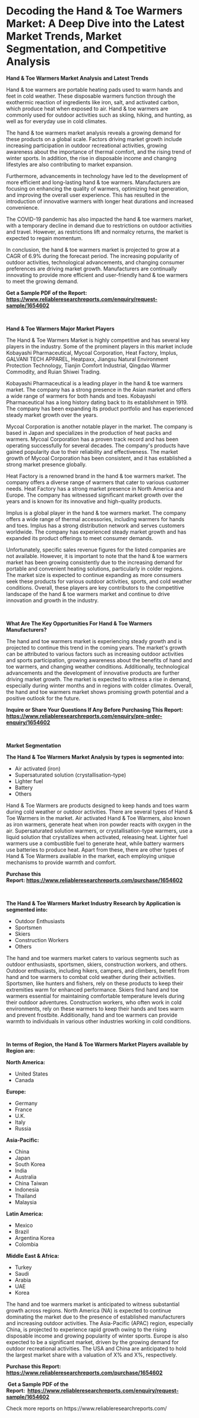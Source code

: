 <p><h1>Decoding the Hand & Toe Warmers Market: A Deep Dive into the Latest Market Trends, Market Segmentation, and Competitive Analysis</h1></p><p><strong>Hand & Toe Warmers Market Analysis and Latest Trends</strong></p>
<p><p>Hand & toe warmers are portable heating pads used to warm hands and feet in cold weather. These disposable warmers function through the exothermic reaction of ingredients like iron, salt, and activated carbon, which produce heat when exposed to air. Hand & toe warmers are commonly used for outdoor activities such as skiing, hiking, and hunting, as well as for everyday use in cold climates.</p><p>The hand & toe warmers market analysis reveals a growing demand for these products on a global scale. Factors driving market growth include increasing participation in outdoor recreational activities, growing awareness about the importance of thermal comfort, and the rising trend of winter sports. In addition, the rise in disposable income and changing lifestyles are also contributing to market expansion.</p><p>Furthermore, advancements in technology have led to the development of more efficient and long-lasting hand & toe warmers. Manufacturers are focusing on enhancing the quality of warmers, optimizing heat generation, and improving the overall user experience. This has resulted in the introduction of innovative warmers with longer heat durations and increased convenience.</p><p>The COVID-19 pandemic has also impacted the hand & toe warmers market, with a temporary decline in demand due to restrictions on outdoor activities and travel. However, as restrictions lift and normalcy returns, the market is expected to regain momentum.</p><p>In conclusion, the hand & toe warmers market is projected to grow at a CAGR of 6.9% during the forecast period. The increasing popularity of outdoor activities, technological advancements, and changing consumer preferences are driving market growth. Manufacturers are continually innovating to provide more efficient and user-friendly hand & toe warmers to meet the growing demand.</p></p>
<p><strong>Get a Sample PDF of the Report:&nbsp; <a href="https://www.reliableresearchreports.com/enquiry/request-sample/1654602">https://www.reliableresearchreports.com/enquiry/request-sample/1654602</a></strong></p>
<p>&nbsp;</p>
<p><strong>Hand & Toe Warmers Major Market Players</strong></p>
<p><p>The Hand & Toe Warmers Market is highly competitive and has several key players in the industry. Some of the prominent players in this market include Kobayashi Pharmaceutical, Mycoal Corporation, Heat Factory, Implus, GALVANI TECH APPAREL, Heatpaxx, Jiangsu Natural Environment Protection Technology, Tianjin Comfort Industrial, Qingdao Warmer Commodity, and Ruian Shiwei Trading. </p><p>Kobayashi Pharmaceutical is a leading player in the hand & toe warmers market. The company has a strong presence in the Asian market and offers a wide range of warmers for both hands and toes. Kobayashi Pharmaceutical has a long history dating back to its establishment in 1919. The company has been expanding its product portfolio and has experienced steady market growth over the years. </p><p>Mycoal Corporation is another notable player in the market. The company is based in Japan and specializes in the production of heat packs and warmers. Mycoal Corporation has a proven track record and has been operating successfully for several decades. The company's products have gained popularity due to their reliability and effectiveness. The market growth of Mycoal Corporation has been consistent, and it has established a strong market presence globally.</p><p>Heat Factory is a renowned brand in the hand & toe warmers market. The company offers a diverse range of warmers that cater to various customer needs. Heat Factory has a strong market presence in North America and Europe. The company has witnessed significant market growth over the years and is known for its innovative and high-quality products.</p><p>Implus is a global player in the hand & toe warmers market. The company offers a wide range of thermal accessories, including warmers for hands and toes. Implus has a strong distribution network and serves customers worldwide. The company has experienced steady market growth and has expanded its product offerings to meet consumer demands.</p><p>Unfortunately, specific sales revenue figures for the listed companies are not available. However, it is important to note that the hand & toe warmers market has been growing consistently due to the increasing demand for portable and convenient heating solutions, particularly in colder regions. The market size is expected to continue expanding as more consumers seek these products for various outdoor activities, sports, and cold weather conditions. Overall, these players are key contributors to the competitive landscape of the hand & toe warmers market and continue to drive innovation and growth in the industry.</p></p>
<p>&nbsp;</p>
<p><strong>What Are The Key Opportunities For Hand & Toe Warmers Manufacturers?</strong></p>
<p><p>The hand and toe warmers market is experiencing steady growth and is projected to continue this trend in the coming years. The market's growth can be attributed to various factors such as increasing outdoor activities and sports participation, growing awareness about the benefits of hand and toe warmers, and changing weather conditions. Additionally, technological advancements and the development of innovative products are further driving market growth. The market is expected to witness a rise in demand, especially during winter months and in regions with colder climates. Overall, the hand and toe warmers market shows promising growth potential and a positive outlook for the future.</p></p>
<p><strong>Inquire or Share Your Questions If Any Before Purchasing This Report: <a href="https://www.reliableresearchreports.com/enquiry/pre-order-enquiry/1654602">https://www.reliableresearchreports.com/enquiry/pre-order-enquiry/1654602</a></strong></p>
<p>&nbsp;</p>
<p><strong>Market Segmentation</strong></p>
<p><strong>The Hand & Toe Warmers Market Analysis by types is segmented into:</strong></p>
<p><ul><li>Air activated (iron)</li><li>Supersaturated solution (crystallisation-type)</li><li>Lighter fuel</li><li>Battery</li><li>Others</li></ul></p>
<p><p>Hand & Toe Warmers are products designed to keep hands and toes warm during cold weather or outdoor activities. There are several types of Hand & Toe Warmers in the market. Air activated Hand & Toe Warmers, also known as iron warmers, generate heat when iron powder reacts with oxygen in the air. Supersaturated solution warmers, or crystallisation-type warmers, use a liquid solution that crystallizes when activated, releasing heat. Lighter fuel warmers use a combustible fuel to generate heat, while battery warmers use batteries to produce heat. Apart from these, there are other types of Hand & Toe Warmers available in the market, each employing unique mechanisms to provide warmth and comfort.</p></p>
<p><strong>Purchase this Report:&nbsp;<a href="https://www.reliableresearchreports.com/purchase/1654602">https://www.reliableresearchreports.com/purchase/1654602</a></strong></p>
<p>&nbsp;</p>
<p><strong>The Hand & Toe Warmers Market Industry Research by Application is segmented into:</strong></p>
<p><ul><li>Outdoor Enthusiasts</li><li>Sportsmen</li><li>Skiers</li><li>Construction Workers</li><li>Others</li></ul></p>
<p><p>The hand and toe warmers market caters to various segments such as outdoor enthusiasts, sportsmen, skiers, construction workers, and others. Outdoor enthusiasts, including hikers, campers, and climbers, benefit from hand and toe warmers to combat cold weather during their activities. Sportsmen, like hunters and fishers, rely on these products to keep their extremities warm for enhanced performance. Skiers find hand and toe warmers essential for maintaining comfortable temperature levels during their outdoor adventures. Construction workers, who often work in cold environments, rely on these warmers to keep their hands and toes warm and prevent frostbite. Additionally, hand and toe warmers can provide warmth to individuals in various other industries working in cold conditions.</p></p>
<p>&nbsp;</p>
<p><strong>In terms of Region, the Hand & Toe Warmers Market Players available by Region are:</strong></p>
<p>
    <p> <strong> North America: </strong>
        <ul>
            <li>United States</li>
            <li>Canada</li>
        </ul>
        </p> 
    <p> <strong> Europe: </strong>
        <ul>
            <li>Germany</li>
            <li>France</li>
            <li>U.K.</li>
            <li>Italy</li>
            <li>Russia</li>
        </ul>
        </p> 
    <p> <strong> Asia-Pacific: </strong>
        <ul>
            <li>China</li>
            <li>Japan</li>
            <li>South Korea</li>
            <li>India</li>
            <li>Australia</li>
            <li>China Taiwan</li>
            <li>Indonesia</li>
            <li>Thailand</li>
            <li>Malaysia</li>
        </ul>
        </p> 
    <p> <strong> Latin America: </strong>
        <ul>
            <li>Mexico</li>
            <li>Brazil</li>
            <li>Argentina Korea</li>
            <li>Colombia</li>
        </ul>
        </p> 
    <p> <strong> Middle East & Africa: </strong>
        <ul>
            <li>Turkey</li>
            <li>Saudi</li>
            <li>Arabia</li>
            <li>UAE</li>
            <li>Korea</li>
        </ul>
    </p>
    </p>
<p><p>The hand and toe warmers market is anticipated to witness substantial growth across regions. North America (NA) is expected to continue dominating the market due to the presence of established manufacturers and increasing outdoor activities. The Asia-Pacific (APAC) region, especially China, is projected to experience rapid growth owing to the rising disposable income and growing popularity of winter sports. Europe is also expected to be a significant market, driven by the growing demand for outdoor recreational activities. The USA and China are anticipated to hold the largest market share with a valuation of X% and X%, respectively.</p></p>
<p><strong>Purchase this Report: <a href="https://www.reliableresearchreports.com/purchase/1654602">https://www.reliableresearchreports.com/purchase/1654602</a></strong></p>
<p>&nbsp;<strong>Get a Sample PDF of the Report:&nbsp;&nbsp;<a href="https://www.reliableresearchreports.com/enquiry/request-sample/1654602">https://www.reliableresearchreports.com/enquiry/request-sample/1654602</a></strong></p>
<p><strong></strong></p>
<p>Check more reports on https://www.reliableresearchreports.com/</p>
